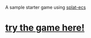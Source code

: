 
A sample starter game using [splat-ecs](https://github.com/SplatJS/splat-ecs)

# [try the game here!](http://louisvillemakesgames.org/education/projects/henrytheharvester/)
